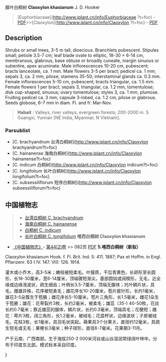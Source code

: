 膜叶白桐树 **Claoxylon khasianum** J. D. Hooker

> [Euphorbiaceae](http://www.iplant.cn/info/Euphorbiaceae ?t=foc) - [PDF](http://iplant.cn/foc/pdf/Euphorbiaceae.pdf)>>[Claoxylon](http://www.iplant.cn/info/Claoxylon ?t=foc) - [PDF](http://www.iplant.cn/foc/pdf/Claoxylon.pdf)

## Description

Shrubs or small trees, 3-5 m tall, dioecious. Branchlets pubescent. Stipules small; petiole 3.5-7 cm; leaf blade ovate to elliptic, 18-30 × 6-14 cm, membranous, glabrous, base obtuse or broadly cuneate, margin sinuous or subentire, apex acuminate. Male inflorescences 10-20 cm, pubescent; bracts lanceolate, ca. 1 mm. Male flowers 3-5 per bract; pedicel ca. 1 mm; sepals 3, ca. 2 mm, pilose; stamens 35-50; interstaminal glands ca. 0.3 mm. Female inflorescences 5-10 cm, pubescent; bracts triangular, ca. 1.5 mm. Female flowers 1 per bract; sepals 3, triangular, ca. 1.2 mm, tomentulose; disk cup-shaped, sinuous; ovary tomentulose; styles 3, ca. 1 mm, plumose. Fruiting pedicel ca. 3 mm; capsule 3-lobed, ca. 1.2 cm, pilose or glabrous. Seeds globose, 6-7 mm in diam. Fl. and fr. Mar-Nov.
> **Habait** : 
> Valleys, river valleys, evergreen forests; 200-2000 m. S Guangxi, Yunnan [NE India, Myanmar, N Vietnam].

### Parsublist

* [C.  brachyandrum  台湾白桐树](http://www.iplant.cn/info/Claoxylon brachyandrum?t=foc)
* [C.  hainanense  海南白桐树](http://www.iplant.cn/info/Claoxylon hainanense?t=foc)
* [C.  indicum  白桐树](http://www.iplant.cn/info/Claoxylon indicum?t=foc)
* [C.  longifolium  长叶白桐树](http://www.iplant.cn/info/Claoxylon longifolium?t=foc)
* [C.  subsessiliflorum  短序白桐树](http://www.iplant.cn/info/Claoxylon subsessiliflorum?t=foc)
## 中国植物志

> * [台湾白桐树  C.  brachyandrum](Claoxylon-brachyandrum-台湾白桐树.md)
> * [海南白桐树  C.  hainanense](Claoxylon-hainanense-海南白桐树.md)
> * [白桐树  C.  indicum](Claoxylon-indicum-白桐树.md)
> * [长叶白桐树  C.  longifolium](Claoxylon-longifolium-长叶白桐树.md)
**喀西白桐树 Claoxylon khasianum**

* [《中国植物志》](http://www.iplant.cn/frps)- [第44(2)卷](http://www.iplant.cn/frps/vol/44(2)) >> 082页 [PDF](http://www.iplant.cn/frps/pdf/44(2)/082.PDF)
**5.喀西白桐树（新拟）**

Claoxylon khasianum Hook. f. Fl. Brit. Ind. 5: 411. 1887; Pax et Hoffm. in Engl. Pflanzenr. 63 ( IV. 147. VII): 126. 1914.

灌木或小乔木，高3-5米；嫩枝被短柔毛。叶膜质，干后青黄色，长卵形至长圆形，长18-30厘米，宽6-14厘米，顶端骤短渐尖，基部圆钝或阔楔形，无毛，近全缘或边缘浅波状，疏生细齿；叶柄长3.5-7厘米，顶端无腺体；托叶鳞片状，具毛。雌雄异株，花序被短柔毛；雄花序长10-20厘米，苞片披针形，长约1毫米，雄花3-5朵簇生于苞腋；雌花序长5-10厘米，苞片三角形，长1.5毫米，雌花1朵生于苞腋；雄花：花萼裂片3枚，长约2毫米，被柔毛；雄蕊〔35-) 40-50枚，花丝长约0.7毫米；靠近雄蕊的腺体，鳞片状，长约0.3毫米，顶端具毛；花梗短；雌花：萼片3枚，阔三角形，长1.2毫米，被绒毛；花盘杯状，边缘波状；子房被绒毛，花柱3枚，长1毫米，具羽毛状突起。蒴果具3个分果爿，直径约12毫米，具疏生短毛或无毛；果梗长3毫米；种子球形，直径6-7毫米。花果期3-11月。

产于云南、广西南部。生于海拔250-2 000米河谷或山谷湿润常绿阔叶林中。分布于印度东北部。模式标本采自印度。

}